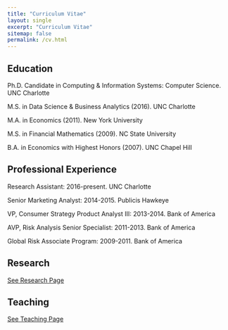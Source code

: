 ```yaml
---
title: "Curriculum Vitae"
layout: single
excerpt: "Curriculum Vitae"
sitemap: false
permalink: /cv.html
---
```


## Education

Ph.D. Candidate in Computing & Information Systems: Computer Science. UNC Charlotte

M.S. in Data Science & Business Analytics (2016). UNC Charlotte

M.A. in Economics (2011). New York University

M.S. in Financial Mathematics (2009). NC State University

B.A. in Economics with Highest Honors (2007). UNC Chapel Hill

## Professional Experience

Research Assistant: 2016-present. UNC Charlotte

Senior Marketing Analyst: 2014-2015. Publicis Hawkeye

VP, Consumer Strategy Product Analyst III: 2013-2014. Bank of America

AVP, Risk Analysis Senior Specialist: 2011-2013. Bank of America

Global Risk Associate Program: 2009-2011. Bank of America

## Research

[See Research Page](/research.html)

## Teaching

[See Teaching Page](/teaching.html)